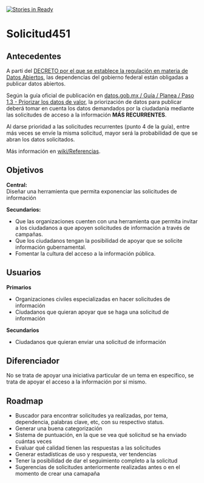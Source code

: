 [![Stories in Ready](https://badge.waffle.io/CodeandoMexico/solicitud451.png?label=ready&title=Ready)](https://waffle.io/CodeandoMexico/solicitud451)
# Solicitud451

## Antecedentes

A parti del [DECRETO por el que se establece la regulación en materia de Datos Abiertos](http://dof.gob.mx/nota_detalle.php?codigo=5382838&fecha=20/02/2015), las dependencias del gobierno federal están obligadas a publicar datos abiertos.

Según la guía oficial de publicación en [datos.gob.mx / Guía / Planea / Paso 1.3 - Priorizar los datos de valor](http://datos.gob.mx/guia/planea/paso-1-3.html), la priorización de datos para publicar deberá tomar en cuenta los datos demandados por la ciudadanía mediante las solicitudes de acceso a la información **MÁS RECURRENTES**.

Al darse prioridad a las solicitudes recurrentes (punto 4 de la guía), entre más veces se envíe la misma solicitud, mayor será la probabilidad de que se abran los datos solicitados.

Más información en [wiki/Referencias](https://github.com/CodeandoMexico/solicitud451/wiki/Referencias).

## Objetivos

**Central:**  
Diseñar una herramienta que permita exponenciar las solicitudes de información 

**Secundarios:**  
- Que las organizaciones cuenten con una herramienta que permita invitar a los ciudadanos a que apoyen solicitudes de información a través de campañas. 
- Que los ciudadanos tengan la posibilidad de apoyar que se solicite información gubernamental. 
- Fomentar la cultura del acceso a la información pública. 

## Usuarios

**Primarios**
- Organizaciones civiles especializadas en hacer solicitudes de información
- Ciudadanos que quieran apoyar que se haga una solicitud de información

**Secundarios**
- Ciudadanos que quieran enviar una solicitud de información

## Diferenciador

No se trata de apoyar una iniciativa particular de un tema en específico, se trata de apoyar el acceso a la información por sí mismo.

## Roadmap

- Buscador para encontrar solicitudes ya realizadas, por tema, dependencia, palabras clave, etc, con su respectivo status.  
- Generar una buena categorización
- Sistema de puntuación, en la que se vea qué solicitud se ha enviado cuántas veces 
- Evaluar qué calidad tienen las respuestas a las solicitudes  
- Generar estadísticas de uso y respuesta, ver tendencias 
- Tener la posibilidad de dar el seguimiento completo a la solicitud  
- Sugerencias de solicitudes anteriormente realizadas antes o en el momento de crear una camapaña
